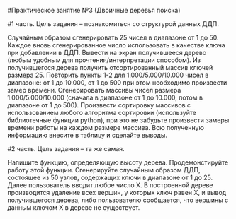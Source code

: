 #Практическое занятие №3 (Двоичные деревья поиска)

#1 часть. Цель задания – познакомиться со структурой данных ДДП.


Случайным образом сгенерировать 25 чисел в диапазоне от 1 до 50. Каждое вновь сгенерированное число использовать в качестве ключа при добавлении в ДДП. Вывести на экран получившееся дерево (любым удобным для прочтения/интерпретации способом).
Из получившегося дерева получить отсортированный массив ключей размера 25.
Повторить пункты 1-2 для 1.000/5.000/10.000 чисел в диапазоне:
 от 1 до 10.000, 
от 1 до 500
при этом необходимо произвести замер времени.
Сгенерировать массивы чисел размера 1.000/5.000/10.000 (сначала в диапазоне от 1 до 10.000, потом в диапазоне от 1 до 500). Произвести сортировку массивов с использованием любого алгоритма сортировки (используйте библиотечные функции python), при это не забудьте произвести замеры времени работы на каждом размере массива.
Всю полученную информацию внесите в таблицу и сделайте выводы.

#2 часть. Цель задания – та же самая.

Напишите функцию, определяющую высоту дерева. Продемонстируйте работу этой функции.
Сгенерируйте случайным образом ДДП, состоящее из 50 узлов, содержащих ключи в диапазоне от 1 до 25. Далее пользователь вводит любое число X. В построенной дереве производится удаление всех вершин, у которых ключ равен X, и вывод получившегося дерева, либо пользователю сообщается, что вершины с данным ключом X в дереве не существует.
